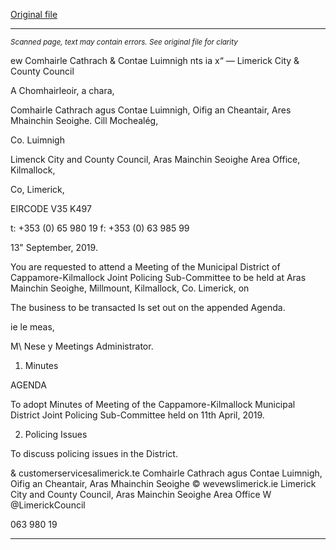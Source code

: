 [Original file](https://www.limerick.ie/sites/default/files/media/documents/2019-09/01%20Agenda%20JPC%20Meeting%2019%209%2019.pdf)

---
*<small>Scanned page, text may contain errors. See original file for clarity</small>*  

ew Comhairle Cathrach
& Contae Luimnigh
nts ia x“
— Limerick City
& County Council

A Chomhairleoir, a chara,

Comhairle Cathrach agus Contae Luimnigh,
Oifig an Cheantair, Ares Mhainchin Seoighe.
Cill Mochealég,

Co. Luimnigh

Limenck City and County Council,
Aras Mainchin Seoighe Area Office,
Kilmallock,

Co, Limerick,

EIRCODE V35 K497

t: +353 (0) 65 980 19
f: +353 (0) 63 985 99

13" September, 2019.

You are requested to attend a Meeting of the Municipal District of Cappamore-Kilmallock Joint
Policing Sub-Committee to be held at Aras Mainchin Seoighe, Millmount, Kilmallock, Co.
Limerick, on

The business to be transacted Is set out on the appended Agenda.

ie le meas,

M\ Nese y
Meetings Administrator.

1. Minutes

AGENDA

To adopt Minutes of Meeting of the Cappamore-Kilmallock Municipal District Joint Policing
Sub-Committee held on 11th April, 2019.

2. Policing Issues

To discuss policing issues in the District.

& customerservicesalimerick.te
Comhairle Cathrach agus Contae Luimnigh, Oifig an Cheantair, Aras Mhainchin Seoighe © wevewslimerick.ie
Limerick City and County Council, Aras Mainchin Seoighe Area Office W @LimerickCouncil

063 980 19


---
